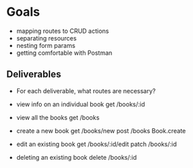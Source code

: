 # Goals
- mapping routes to CRUD actions
- separating resources
- nesting form params
- getting comfortable with Postman
<!-- - How and why we use the MVC pattern
  - separation of concerns
  - model: interacts with our database, how we create instances
  - controller: go-between
  - view: html that renders a webpage
- How Sinatra serves data in response to web requests
- How CRUD actions map to RESTful routes
  - REpresentational State Transfer
- How to make an HTML form -->

## Deliverables
- For each deliverable, what routes are necessary?

- view info on an individual book
get /books/:id

- view all the books
get /books

- create a new book
get /books/new
post /books
Book.create

- edit an existing book
get /books/:id/edit
patch /books/:id

- deleting an existing book
delete /books/:id
